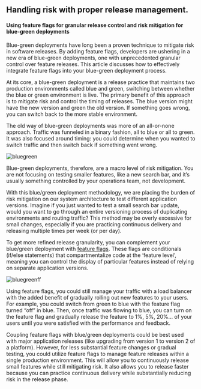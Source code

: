 ## Handling risk with proper release management.
#### Using feature flags for granular release control and risk mitigation for blue-green deployments

Blue-green deployments have long been a proven technique to mitigate risk in software releases. By adding feature flags, developers are ushering in a new era of blue-green deployments, one with unprecedented granular control over feature releases. This article discusses how to effectively integrate feature flags into your blue-green deployment process.

At its core, a blue-green deployment is a release practice that maintains two production environments called blue and green, switching between whether the blue or green environment is live. The primary benefit of this approach is to mitigate risk and control the timing of releases. The blue version might have the new version and green the old version. If something goes wrong, you can switch back to the more stable environment.

The old way of blue-green deployments was more of an all-or-none approach. Traffic was funneled in a binary fashion, all to blue or all to green. It was also focused around timing: you could determine when you wanted to switch traffic and then switch back if something went wrong.

![bluegreen](https://launchdarkly.com/images/guide/bluegreen.jpg "blue-green deployment")

Blue-green deployments, therefore, are a macro level of risk mitigation. You are not focusing on testing smaller features, like a new search bar, and it’s usually something controlled by your operations team, not development.

With this blue/green deployment methodology, we are placing the burden of risk mitigation on our system architecture to test different application versions. Imagine if you just wanted to test a small search bar update, would you want to go through an entire versioning process of duplicating environments and routing traffic? This method may be overly excessive for small changes, especially if you are practicing continuous delivery and releasing multiple times per week (or per day).

To get more refined release granularity, you can complement your blue/green deployment with [feature flags](http://blog.launchdarkly.com/feature-flag-driven-development/). These flags are conditionals (if/else statements) that compartmentalize code at the ‘feature level’, meaning you can control the display of particular features instead of relying on separate application versions.

![bluegreenff](https://launchdarkly.com/images/guide/bluegreenfeatureflags.jpg "blue-green feature flags")

Using feature flags, you could still manage your traffic with a load balancer with the added benefit of gradually rolling out new features to your users. For example, you could switch from green to blue with the feature flag turned “off” in blue. Then, once traffic was flowing to blue, you can turn on the feature flag and gradually release the feature to 1%, 5%, 20%… of your users until you were satisfied with the performance and feedback.

Coupling feature flags with blue/green deployments could be best used with major application releases (like upgrading from version 1 to version 2 of a platform). However, for less substantial feature changes or gradual testing, you could utilize feature flags to manage feature releases within a single production environment. This will allow you to continuously release small features while still mitigating risk. It also allows you to release faster because you can practice continuous delivery while substantially reducing risk in the release phase.
